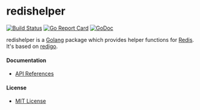 # redishelper

[![Build Status](https://travis-ci.org/northbright/redishelper.svg?branch=master)](https://travis-ci.org/northbright/redishelper)
[![Go Report Card](https://goreportcard.com/badge/github.com/northbright/redishelper)](https://goreportcard.com/report/github.com/northbright/redishelper)
[![GoDoc](https://godoc.org/github.com/northbright/redishelper?status.svg)](https://godoc.org/github.com/northbright/redishelper)

redishelper is a [Golang](https://golang.org) package which provides helper functions for [Redis](http://redis.io/). It's based on [redigo](https://github.com/garyburd/redigo).

#### Documentation
* [API References](https://godoc.org/github.com/northbright/redishelper)

#### License
* [MIT License](./LICENSE)

